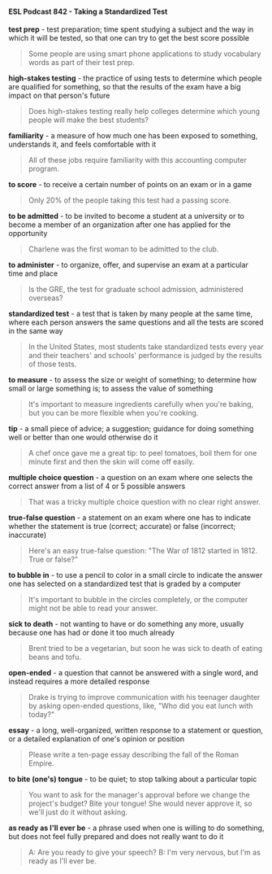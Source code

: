 #### ESL Podcast 842 - Taking a Standardized Test

**test prep** - test preparation; time spent studying a subject and the way in which
it will be tested, so that one can try to get the best score possible

> Some people are using smart phone applications to study vocabulary words as
part of their test prep.

**high-stakes testing** - the practice of using tests to determine which people are
qualified for something, so that the results of the exam have a big impact on that
person's future

> Does high-stakes testing really help colleges determine which young people will
make the best students?

**familiarity** - a measure of how much one has been exposed to something,
understands it, and feels comfortable with it

> All of these jobs require familiarity with this accounting computer program.

**to score** - to receive a certain number of points on an exam or in a game

> Only 20% of the people taking this test had a passing score.

**to be admitted** - to be invited to become a student at a university or to become
a member of an organization after one has applied for the opportunity

> Charlene was the first woman to be admitted to the club.

**to administer** - to organize, offer, and supervise an exam at a particular time
and place

> Is the GRE, the test for graduate school admission, administered overseas?

**standardized test** - a test that is taken by many people at the same time, where
each person answers the same questions and all the tests are scored in the
same way

> In the United States, most students take standardized tests every year and their
teachers' and schools' performance is judged by the results of those tests.

**to measure** - to assess the size or weight of something; to determine how small
or large something is; to assess the value of something

> It's important to measure ingredients carefully when you're baking, but you can
be more flexible when you're cooking.

**tip** - a small piece of advice; a suggestion; guidance for doing something well or
better than one would otherwise do it

> A chef once gave me a great tip: to peel tomatoes, boil them for one minute first
and then the skin will come off easily.

**multiple choice question** - a question on an exam where one selects the
correct answer from a list of 4 or 5 possible answers

> That was a tricky multiple choice question with no clear right answer.

**true-false question** - a statement on an exam where one has to indicate
whether the statement is true (correct; accurate) or false (incorrect; inaccurate)

> Here's an easy true-false question: "The War of 1812 started in 1812. True or
false?"

**to bubble in** - to use a pencil to color in a small circle to indicate the answer one
has selected on a standardized test that is graded by a computer

> It's important to bubble in the circles completely, or the computer might not be
able to read your answer.

**sick to death** - not wanting to have or do something any more, usually because
one has had or done it too much already

> Brent tried to be a vegetarian, but soon he was sick to death of eating beans
and tofu.

**open-ended** - a question that cannot be answered with a single word, and
instead requires a more detailed response

> Drake is trying to improve communication with his teenager daughter by asking
open-ended questions, like, "Who did you eat lunch with today?"

**essay** - a long, well-organized, written response to a statement or question, or a
detailed explanation of one's opinion or position

> Please write a ten-page essay describing the fall of the Roman Empire.

**to bite (one's) tongue** - to be quiet; to stop talking about a particular topic

> You want to ask for the manager's approval before we change the project's
budget? Bite your tongue! She would never approve it, so we'll just do it without
asking.

**as ready as I'll ever be** - a phrase used when one is willing to do something,
but does not feel fully prepared and does not really want to do it

> A: Are you ready to give your speech?
B: I'm very nervous, but I'm as ready as I'll ever be.


